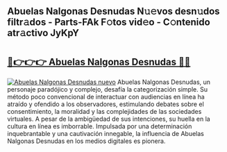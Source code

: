 ## Abuelas Nalgonas Desnudas N𝚞𝚎vos desn𝚞dos filtr𝚊dos - Parts-FAk F𝚘tos vid𝚎o - C𝚘ntenido atr𝚊ctivo JyKpY

# <h2><a href="http://mb1r05o.tromn.icu/?c=Abuelas+Nalgonas+Desnudas">🔗👉👉👉 Abuelas Nalgonas Desnudas 🔗🔗</a></h2>

[![Abuelas Nalgonas Desnudas nuevo](https://i.imgur.com/pEAQMta.gif)](http://mb1r05o.tromn.icu/?c=Abuelas+Nalgonas+Desnudas)
Abuelas Nalgonas Desnudas, un personaje paradójico y complejo, desafía la categorización simple. Su método poco convencional de interactuar con audiencias en línea ha atraído y ofendido a los observadores, estimulando debates sobre el consentimiento, la moralidad y las complejidades de las sociedades virtuales. A pesar de la ambigüedad de sus intenciones, su huella en la cultura en línea es imborrable. Impulsada por una determinación inquebrantable y una cautivación innegable, la influencia de Abuelas Nalgonas Desnudas en los medios digitales es pionera.
